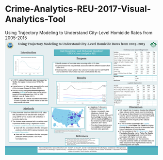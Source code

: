 # Crime-Analytics-REU-2017-Visual-Analytics-Tool
Using Trajectory Modeling to Understand City-Level Homicide Rates from 2005-2015
![Poster](https://github.com/Mohammadhia/Crime-Analytics-REU-2017-Visual-Analytics-Tool/blob/master/Crime%20Analytics%20REU%20Poster.png)
